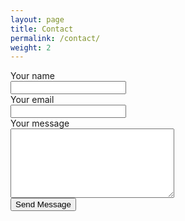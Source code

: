 ```yaml
---
layout: page
title: Contact
permalink: /contact/
weight: 2
---
```

<form id="contact_form" action="https://formspree.io/leshrec2@gmail.com" method="POST" enctype="multipart/form-data">
    <div class="row">
        <label for="name">Your name</label><br />
        <input id="name" class="name" name="name" type="text" value="" /><br />
    </div>
    <div class="row">
        <label for="email">Your email</label><br />
        <input id="email" class="email" name="email" type="text" value="" /><br />
    </div>
    <div class="row">
        <label for="message">Your message</label><br />
        <textarea id="message" class="input" name="message" rows="7" cols="30"></textarea><br />
    </div>
    <input id="submit_button" type="submit" value="Send Message" />
</form>	
